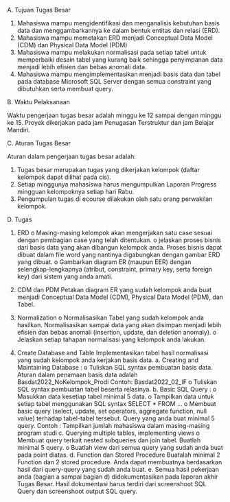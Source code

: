 A. Tujuan Tugas Besar

1. Mahasiswa mampu mengidentifikasi dan menganalisis kebutuhan basis data dan
   menggambarkannya ke dalam bentuk entitas dan relasi (ERD).
2. Mahasiswa mampu memetakan ERD menjadi Conceptual Data Model (CDM) dan
   Physical Data Model (PDM)
3. Mahasiswa mampu melakukan normalisasi pada setiap tabel untuk memperbaiki desain
   tabel yang kurang baik sehingga penyimpanan data menjadi lebih efisien dan bebas
   anomali data.
4. Mahasiswa mampu mengimplementasikan menjadi basis data dan tabel pada database
   Microsoft SQL Server dengan semua constraint yang dibutuhkan serta membuat query.

B. Waktu Pelaksanaan

Waktu pengerjaan tugas besar adalah minggu ke 12 sampai dengan minggu ke 15. Proyek
dikerjakan pada jam Penugasan Terstruktur dan jam Belajar Mandiri.

C. Aturan Tugas Besar

Aturan dalam pengerjaan tugas besar adalah:
1. Tugas besar merupakan tugas yang dikerjakan kelompok (daftar kelompok dapat dilihat
   pada cis).
2. Setiap minggunya mahasiswa harus mengumpulkan Laporan Progress mingguan
   kelompoknya setiap hari Rabu.
3. Pengumpulan tugas di ecourse dilakukan oleh satu orang perwakilan kelompok.

D. Tugas

1. ERD
    o Masing-masing kelompok akan mengerjakan satu case sesuai dengan pembagian case
       yang telah ditentukan.
    o jelaskan proses bisnis dari basis data yang akan dibangun kelompok anda. Proses bisnis
       dapat dibuat dalam file word yang nantinya digabungkan dengan gambar ERD yang
       dibuat.
    o Gambarkan diagram ER (maupun EER) dengan selengkap-lengkapnya (atribut,
       constraint, primary key, serta foreign key) dari sistem yang anda amati.

2. CDM dan PDM
   Petakan diagram ER yang sudah kelompok anda buat menjadi Conceptual Data Model
   (CDM), Physical Data Model (PDM), dan Tabel.

3. Normalization
    o Normalisasikan Tabel yang sudah kelompok anda hasilkan. Normalisasikan sampai data
       yang akan disimpan menjadi lebih efisien dan bebas anomali (insertion, update, dan
       deletion anomaly).
    o Jelaskan setiap tahapan normalisasi yang kelompok anda lakukan.

4. Create Database and Table
    Implementasikan tabel hasil normalisasi yang sudah kelompok anda kerjakan basis data.
        a. Creating and Maintaining Database :
            o Tuliskan SQL syntax pembuatan basis data. Aturan dalam penamaan basis data
               adalah Basdat2022_NoKelompok_Prodi
               Contoh: Basdat2022_02_IF
            o Tuliskan SQL syntax pembuatan tabel beserta relasinya.
        b. Basic SQL Query :
            o Masukkan data kesetiap tabel minimal 5 data.
            o Tampilkan data untuk setiap tabel menggunakan SQL syntax SELECT * FROM ...
            o Membuat basic query (select, update, set operators, aggregate function, null value)
              terhadap tabel-tabel tersebut. Query yang anda buat minimal 5 query.
              Contoh : Tampilkan jumlah mahasiswa dalam masing-masing program studi
        c. Querying multiple tables, implementing views
            o Membuat query terkait nested subqueries dan join tabel. Buatlah minimal 5
              query.
            o Buatlah view dari semua query yang sudah anda buat pada point diatas.
        d. Function dan Stored Procedure
            Buatalah minimal 2 Function dan 2 stored procedure. Anda dapat membuatnya
            berdasarkan hasil dari query-query yang sudah anda buat.
        e. Semua hasil pekerjaan anda (bagian a sampai bagian d) didokumentasikan pada
           laporan akhir Tugas Besar. Hasil dokumentasi harus terdiri dari screenshoot SQL
           Query dan screenshoot output SQL query.